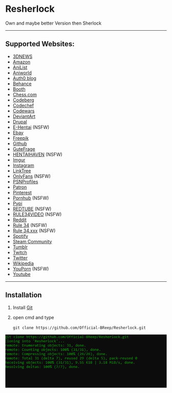 # Resherlock
 Own and maybe better Version then Sherlock

-----------------------------

## Supported Websites:

+ [3DNEWS](http://forum.3dnews.ru/index.php) 
+ [Amazon](https://www.amazon.de/) 
+ [AniList](https://anilist.co/) 
+ [Aniworld](https://aniworld.to/) 
+ [Auth0 blog](https://auth0.com/blog/) 
+ [Behance](https://www.behance.net/) 
+ [Booth](https://booth.pm/en) 
+ [Chess.com](https://www.chess.com/) 
+ [Codeberg](https://codeberg.org/) 
+ [Codechef](https://www.codechef.com/) 
+ [Codewars](https://www.codewars.com/) 
+ [DeviantArt](https://www.deviantart.com/) 
+ [Drupal](https://www.drupal.org/) 
+ [E-Hentai](https://e-hentai.org/) (NSFW)
+ [Ebay](https://www.ebay.de/) 
+ [Freepik](https://www.freepik.com/) 
+ [Github](https://github.com/) 
+ [GuteFrage](https://www.gutefrage.net/) 
+ [HENTAIHAVEN](https://hentaihaven.xxx/) (NSFW)
+ [Imgur](https://imgur.com/) 
+ [Instagram](https://www.instagram.com/) 
+ [LinkTree](https://linktr.ee/) 
+ [OnlyFans](https://onlyfans.com/) (NSFW)
+ [PSNProfiles](https://psnprofiles.com/) 
+ [Patron](https://www.patreon.com/) 
+ [Pinterest](https://www.pinterest.de/) 
+ [Pornhub](https://de.pornhub.com/) (NSFW)
+ [Pypi](https://pypi.org/) 
+ [REDTUBE](https://de.redtube.com/) (NSFW)
+ [RULE34VIDEO](https://rule34video.com/) (NSFW)
+ [Reddit](https://www.reddit.com/) 
+ [Rule 34](https://rule34.paheal.net/) (NSFW)
+ [Rule 34.xxx](https://rule34.xxx/) (NSFW)
+ [Spotify](https://open.spotify.com/) 
+ [Steam Community](https://steamcommunity.com/) 
+ [Tumblr](https://www.tumblr.com/explore/today) 
+ [Twitch](https://www.twitch.tv/) 
+ [Twitter](https://twitter.com/home) 
+ [Wikipedia](https://de.wikipedia.org/) 
+ [YouPorn](https://www.youporn.com/) (NSFW)
+ [Youtube](https://www.youtube.com/) 

-------

## Installation

1. Install [Git](https://git-scm.com/downloads)

2. open cmd and type

   ``git clone https://github.com/Official-BReep/Resherlock.git``

![Git clone preview](https://github.com/Official-BReep/Resherlock/blob/main/assets/git_clone.png)

